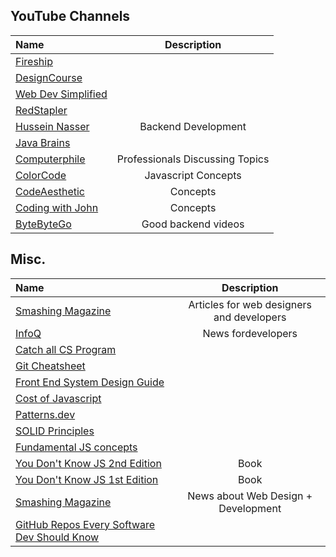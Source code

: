 ## YouTube Channels
| Name                                | Description                                          | 
|:----------------------------------- |:----------------------------------------------------:| 
|[Fireship](https://www.youtube.com/channel/UCsBjURrPoezykLs9EqgamOA)|     |
|[DesignCourse](https://www.youtube.com/c/DesignCourse/videos)|     |
|[Web Dev Simplified](https://www.youtube.com/channel/UCFbNIlppjAuEX4znoulh0Cw)|     |
|[RedStapler](https://www.youtube.com/c/RedStapler_channel/videos)|     |
|[Hussein Nasser](https://www.youtube.com/channel/UC_ML5xP23TOWKUcc-oAE_Eg)| Backend Development  |
|[Java Brains](https://www.youtube.com/watch?v=1vjOv_f9L8I)|     |
|[Computerphile](https://www.youtube.com/channel/UC9-y-6csu5WGm29I7JiwpnA)|  Professionals Discussing Topics   |
|[ColorCode](https://www.youtube.com/@ColorCodeio/videos)|  Javascript Concepts  |
|[CodeAesthetic](https://www.youtube.com/@CodeAesthetic/videos)|Concepts|
|[Coding with John](https://www.youtube.com/@CodingWithJohn/videos)|Concepts|
|[ByteByteGo](https://www.youtube.com/@ByteByteGo)|Good backend videos|


## Misc.
| Name                                | Description                                          | 
|:----------------------------------- |:----------------------------------------------------:| 
|[Smashing Magazine](https://www.smashingmagazine.com/)|Articles for web designers and developers|
|[InfoQ](https://www.infoq.com/)|News fordevelopers|
|[Catch all CS Program](https://teachyourselfcs.com/)|     |
|[Git Cheatsheet](https://dev.to/star_trooper/git-it-right-git-cheatsheet-4o0h)|     |
|[Front End System Design Guide](https://javascript.plainenglish.io/front-end-system-design-guide-9a11381f5e81)|     |
|[Cost of Javascript](https://www.youtube.com/watch?v=ZKH3DLT4BKw)|     |
|[Patterns.dev](https://www.patterns.dev/resources)|     |
|[SOLID Principles](https://medium.com/backticks-tildes/the-s-o-l-i-d-principles-in-pictures-b34ce2f1e898)|     |
|[Fundamental JS concepts](https://dev.to/lydiahallie/javascript-visualized-generators-and-iterators-e36)|     |
|[You Don't Know JS 2nd Edition](https://github.com/getify/You-Dont-Know-JS)|Book|
|[You Don't Know JS 1st Edition](https://github.com/getify/You-Dont-Know-JS/blob/1st-ed/README.md)|Book|
|[Smashing Magazine](https://www.smashingmagazine.com/)| News about Web Design + Development|
|[GitHub Repos Every Software Dev Should Know](https://dev.to/jrmarcio_/github-repositories-every-software-engineer-should-know-2e80?ref=dailydev)||
